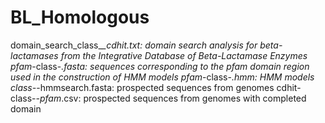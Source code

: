 # BL_Homologous

domain_search_class_*_cdhit.txt: domain search analysis for beta-lactamases from the Integrative Database of Beta-Lactamase Enzymes
pfam*-class-*.fasta: sequences corresponding to the pfam domain region used in the construction of HMM models
pfam*-class-*.hmm: HMM models
class-*-hmmsearch.fasta: prospected sequences from genomes
cdhit-class-*-pfam*.csv: prospected sequences from genomes with completed domain
